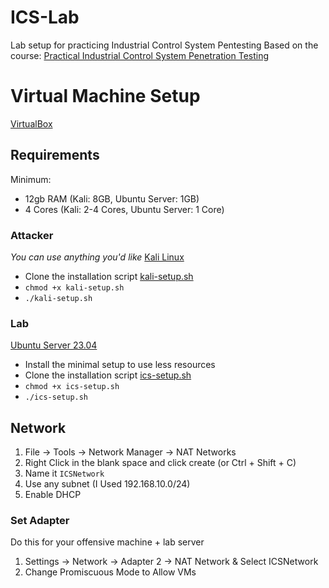 # ICS-Lab
Lab setup for practicing Industrial Control System Pentesting
Based on the course: [Practical Industrial Control System Penetration Testing](https://www.udemy.com/course/practical-ics-pentesting/)

# Virtual Machine Setup

[VirtualBox](https://www.virtualbox.org/wiki/Downloads)

## Requirements

Minimum:
- 12gb RAM (Kali: 8GB, Ubuntu Server: 1GB)
- 4 Cores (Kali: 2-4 Cores, Ubuntu Server: 1 Core)

### Attacker

*You can use anything you'd like*
[Kali Linux](https://kali.org)
- Clone the installation script [kali-setup.sh](https://github.com/Lavender-exe/ICS-Lab/blob/main/kali-setup.sh)
- `chmod +x kali-setup.sh`
- `./kali-setup.sh`

### Lab

[Ubuntu Server 23.04 ](https://ubuntu.com/download/server)
- Install the minimal setup to use less resources
- Clone the installation script [ics-setup.sh](https://github.com/Lavender-exe/ICS-Lab/blob/main/ics-setup.sh)
- `chmod +x ics-setup.sh`
- `./ics-setup.sh`

## Network

1. File -> Tools -> Network Manager -> NAT Networks
2. Right Click in the blank space and click create (or Ctrl + Shift + C)
3. Name it `ICSNetwork`
4. Use any subnet (I Used 192.168.10.0/24)
5. Enable DHCP

### Set Adapter

Do this for your offensive machine + lab server
1. Settings -> Network -> Adapter 2 -> NAT Network & Select ICSNetwork
2. Change Promiscuous Mode to Allow VMs
